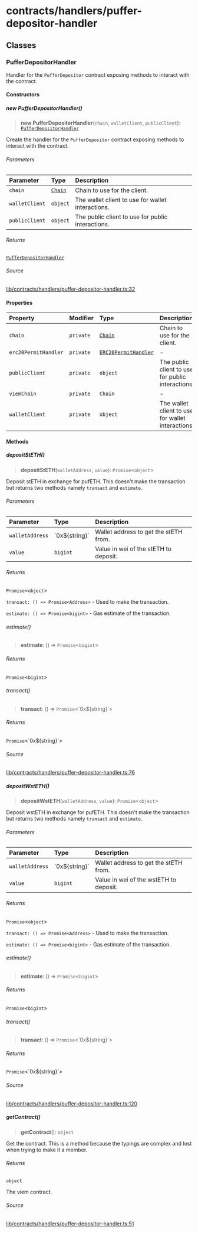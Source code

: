 # contracts/handlers/puffer-depositor-handler

## Classes

### PufferDepositorHandler

Handler for the `PufferDepositor` contract exposing methods to
interact with the contract.

#### Constructors

##### new PufferDepositorHandler()

> **new PufferDepositorHandler**(`chain`, `walletClient`, `publicClient`): [`PufferDepositorHandler`](puffer-depositor-handler.md#pufferdepositorhandler)

Create the handler for the `PufferDepositor` contract exposing
methods to interact with the contract.

###### Parameters

| Parameter | Type | Description |
| :------ | :------ | :------ |
| `chain` | [`Chain`](../../chains/constants.md#chain) | Chain to use for the client. |
| `walletClient` | `object` | The wallet client to use for wallet interactions. |
| `publicClient` | `object` | The public client to use for public interactions. |

###### Returns

[`PufferDepositorHandler`](puffer-depositor-handler.md#pufferdepositorhandler)

###### Source

[lib/contracts/handlers/puffer-depositor-handler.ts:32](https://github.com/PufferFinance/puffer-sdk/blob/eca497d16ab6fc5ed47eb2db977f715df56cdbcf/lib/contracts/handlers/puffer-depositor-handler.ts#L32)

#### Properties

| Property | Modifier | Type | Description |
| :------ | :------ | :------ | :------ |
| `chain` | `private` | [`Chain`](../../chains/constants.md#chain) | Chain to use for the client. |
| `erc20PermitHandler` | `private` | [`ERC20PermitHandler`](erc20-permit-handler.md#erc20permithandler) | - |
| `publicClient` | `private` | `object` | The public client to use for public interactions. |
| `viemChain` | `private` | `Chain` | - |
| `walletClient` | `private` | `object` | The wallet client to use for wallet interactions. |

#### Methods

##### depositStETH()

> **depositStETH**(`walletAddress`, `value`): `Promise`\<`object`\>

Deposit stETH in exchange for pufETH. This doesn't make the
transaction but returns two methods namely `transact` and
`estimate`.

###### Parameters

| Parameter | Type | Description |
| :------ | :------ | :------ |
| `walletAddress` | \`0x$\{string\}\` | Wallet address to get the stETH from. |
| `value` | `bigint` | Value in wei of the stETH to deposit. |

###### Returns

`Promise`\<`object`\>

`transact: () => Promise<Address>` - Used to make the
transaction.

`estimate: () => Promise<bigint>` - Gas estimate of the
transaction.

###### estimate()

> **estimate**: () => `Promise`\<`bigint`\>

###### Returns

`Promise`\<`bigint`\>

###### transact()

> **transact**: () => `Promise`\<\`0x$\{string\}\`\>

###### Returns

`Promise`\<\`0x$\{string\}\`\>

###### Source

[lib/contracts/handlers/puffer-depositor-handler.ts:76](https://github.com/PufferFinance/puffer-sdk/blob/eca497d16ab6fc5ed47eb2db977f715df56cdbcf/lib/contracts/handlers/puffer-depositor-handler.ts#L76)

##### depositWstETH()

> **depositWstETH**(`walletAddress`, `value`): `Promise`\<`object`\>

Deposit wstETH in exchange for pufETH. This doesn't make the
transaction but returns two methods namely `transact` and
`estimate`.

###### Parameters

| Parameter | Type | Description |
| :------ | :------ | :------ |
| `walletAddress` | \`0x$\{string\}\` | Wallet address to get the stETH from. |
| `value` | `bigint` | Value in wei of the wstETH to deposit. |

###### Returns

`Promise`\<`object`\>

`transact: () => Promise<Address>` - Used to make the
transaction.

`estimate: () => Promise<bigint>` - Gas estimate of the
transaction.

###### estimate()

> **estimate**: () => `Promise`\<`bigint`\>

###### Returns

`Promise`\<`bigint`\>

###### transact()

> **transact**: () => `Promise`\<\`0x$\{string\}\`\>

###### Returns

`Promise`\<\`0x$\{string\}\`\>

###### Source

[lib/contracts/handlers/puffer-depositor-handler.ts:120](https://github.com/PufferFinance/puffer-sdk/blob/eca497d16ab6fc5ed47eb2db977f715df56cdbcf/lib/contracts/handlers/puffer-depositor-handler.ts#L120)

##### getContract()

> **getContract**(): `object`

Get the contract. This is a method because the typings are complex
and lost when trying to make it a member.

###### Returns

`object`

The viem contract.

###### Source

[lib/contracts/handlers/puffer-depositor-handler.ts:51](https://github.com/PufferFinance/puffer-sdk/blob/eca497d16ab6fc5ed47eb2db977f715df56cdbcf/lib/contracts/handlers/puffer-depositor-handler.ts#L51)
